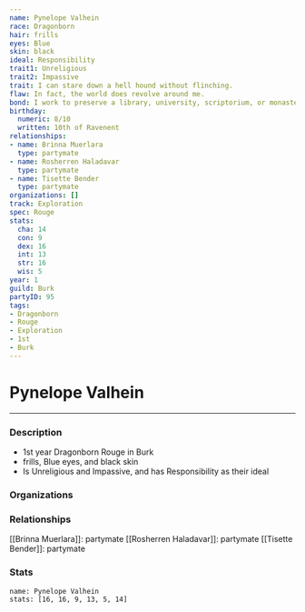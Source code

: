 ```yaml
---
name: Pynelope Valhein
race: Dragonborn
hair: frills
eyes: Blue
skin: black
ideal: Responsibility
trait1: Unreligious
trait2: Impassive
trait: I can stare down a hell hound without flinching.
flaw: In fact, the world does revolve around me.
bond: I work to preserve a library, university, scriptorium, or monastery.
birthday:
  numeric: 8/10
  written: 10th of Ravenent
relationships:
- name: Brinna Muerlara
  type: partymate
- name: Rosherren Haladavar
  type: partymate
- name: Tisette Bender
  type: partymate
organizations: []
track: Exploration
spec: Rouge
stats:
  cha: 14
  con: 9
  dex: 16
  int: 13
  str: 16
  wis: 5
year: 1
guild: Burk
partyID: 95
tags:
- Dragonborn
- Rouge
- Exploration
- 1st
- Burk
---
```

# Pynelope Valhein
---
### Description
- 1st year Dragonborn Rouge in Burk
- frills, Blue eyes, and black skin
- Is Unreligious and Impassive, and has Responsibility as their ideal

### Organizations
### Relationships
[[Brinna Muerlara]]: partymate
[[Rosherren Haladavar]]: partymate
[[Tisette Bender]]: partymate
### Stats
```statblock
name: Pynelope Valhein
stats: [16, 16, 9, 13, 5, 14]
```